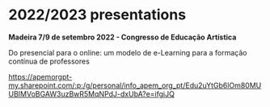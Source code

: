 # 2022/2023 presentations

<p><strong>Madeira 7/9 de setembro 2022 - Congresso de Educação Artística</strong><p>

Do presencial para o online: um modelo de e-Learning para a formação contínua de professores

https://apemorgpt-my.sharepoint.com/:p:/g/personal/info_apem_org_pt/Edu2uYtGb6lOm80MUUBIMVoBGAW3uzBwR5MqNPdJ-dxUbA?e=ifgiJQ
